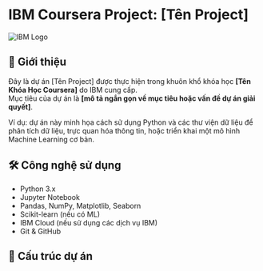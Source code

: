 # IBM Coursera Project: [Tên Project]

![IBM Logo](https://upload.wikimedia.org/wikipedia/commons/5/51/IBM_logo.svg)

## 📖 Giới thiệu
Đây là dự án [Tên Project] được thực hiện trong khuôn khổ khóa học **[Tên Khóa Học Coursera]** do IBM cung cấp.  
Mục tiêu của dự án là **[mô tả ngắn gọn về mục tiêu hoặc vấn đề dự án giải quyết]**.  

Ví dụ: dự án này minh họa cách sử dụng Python và các thư viện dữ liệu để phân tích dữ liệu, trực quan hóa thông tin, hoặc triển khai một mô hình Machine Learning cơ bản.

## 🛠️ Công nghệ sử dụng
- Python 3.x
- Jupyter Notebook
- Pandas, NumPy, Matplotlib, Seaborn
- Scikit-learn (nếu có ML)
- IBM Cloud (nếu sử dụng các dịch vụ IBM)
- Git & GitHub

## 📂 Cấu trúc dự án
